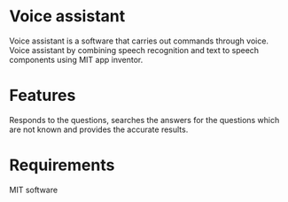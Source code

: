 # Voice assistant
Voice assistant is a software that carries out commands through voice.
Voice assistant by combining speech recognition and text to speech components using MIT app inventor.
# Features 
Responds to the questions, searches the answers for the questions which are not known and provides the accurate results.
# Requirements 
MIT software 
